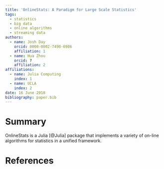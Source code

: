 ```yaml
---
title: 'OnlineStats: A Paradigm for Large Scale Statistics'
tags:
  - statistics
  - big data
  - online algorithms
  - streaming data
authors:
  - name: Josh Day
    orcid: 0000-0002-7490-6986
    affiliation: 1
  - name: Hua Zhou
    orcid: ?
    affiliation: 2
affiliations:
  - name: Julia Computing
    index: 1
  - name: UCLA
    index: 2
date: 16 June 2018
bibliography: paper.bib
---
```


# Summary

OnlineStats is a Julia [@Julia] package that implements a variety of on-line algorithms for statistics in a unified framework.


# References